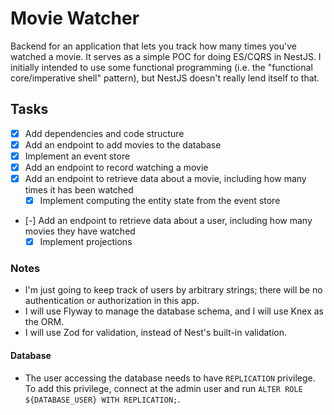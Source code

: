 # Movie Watcher

Backend for an application that lets you track how many times you've watched a movie. It serves as a simple POC for doing ES/CQRS in NestJS. I initially intended to use some functional programming (i.e. the "functional core/imperative shell" pattern), but NestJS doesn't really lend itself to that.

## Tasks

- [x] Add dependencies and code structure
- [x] Add an endpoint to add movies to the database
- [x] Implement an event store
- [x] Add an endpoint to record watching a movie
- [x] Add an endpoint to retrieve data about a movie, including how many times it has been watched
  - [x] Implement computing the entity state from the event store
- [-] Add an endpoint to retrieve data about a user, including how many movies they have watched
  - [x] Implement projections

### Notes

- I'm just going to keep track of users by arbitrary strings; there will be no authentication or authorization in this app.
- I will use Flyway to manage the database schema, and I will use Knex as the ORM.
- I will use Zod for validation, instead of Nest's built-in validation.

#### Database

- The user accessing the database needs to have `REPLICATION` privilege. To add this privilege, connect at the admin user and run `ALTER ROLE ${DATABASE_USER} WITH REPLICATION;`.
